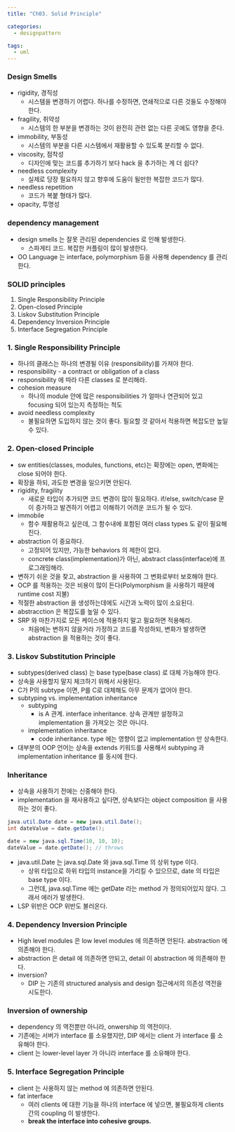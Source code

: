 ```yaml
---
title: "Ch03. Solid Principle"

categories:
  - designpattern

tags:
  - uml
---
```


### Design Smells
- rigidity, 경직성
  - 시스템을 변경하기 어렵다. 하나를 수정하면, 연쇄적으로 다른 것들도 수정해야 한다.
- fragility, 취약성
  - 시스템의 한 부분을 변경하는 것이 완전히 관련 없는 다른 곳에도 영향을 준다.
- immobility, 부동성
  - 시스템의 부분을 다른 시스템에서 재활용할 수 있도록 분리할 수 없다.
- viscosity, 점착성
  - 디자인에 맞는 코드를 추가하기 보다 hack 을 추가하는 게 더 쉽다?
- needless complexity
  - 실제로 당장 필요하지 않고 향후에 도움이 될만한 복잡한 코드가 많다.
- needless repetition
  - 코드가 복붙 형태가 많다.
- opacity, 투명성

### dependency management
- design smells 는 잘못 관리된 dependencies 로 인해 발생한다.
  - 스파게티 코드. 복잡한 커플링이 많이 발생한다.
- OO Language 는 interface, polymorphism 등을 사용해 dependency 를 관리한다.

### SOLID principles
1. Single Responsibility Principle
2. Open-closed Principle
3. Liskov Substitution Principle
4. Dependency Inversion Principle
5. Interface Segregation Principle

### 1. Single Responsibility Principle
- 하나의 클래스는 하나의 변경될 이유 (responsibility)를 가져야 한다.
- responsibility - a contract or obligation of a class
- responsibility 에 따라 다른 classes 로 분리해라.
- cohesion measure
  - 하나의 module 안에 많은 responsibilities 가 얼마나 연관되어 있고 focusing 되어 있는지 측정하는 척도
- avoid needless complexity
  - 불필요하면 도입하지 않는 것이 좋다. 필요할 것 같아서 적용하면 복잡도만 높일 수 있다.


### 2. Open-closed Principle
- sw entities(classes, modules, functions, etc)는 확장에는 open, 변화에는 close 되어야 한다.
- 확장을 하되, 과도한 변경을 일으키면 안된다.
- rigidity, fragility 
  - 새로운 타입이 추가되면 코드 변경이 많이 필요하다. if/else, switch/case 문이 증가하고 발견하기 어렵고 이해하기 어려운 코드가 될 수 있다.
- immobile
  - 함수 재활용하고 싶은데, 그 함수내에 포함된 여러 class types 도 같이 필요해진다.
- abstraction 이 중요하다.
  - 고정되어 있지만, 가능한 behaviors 의 제한이 없다. 
  - concrete class(implementation)가 아닌, abstract class(interface)에 프로그래밍해라.
- 변하기 쉬운 것을 찾고, abstraction 을 사용하여 그 변화로부터 보호해야 한다.
- OCP 를 적용하는 것은 비용이 많이 든다(Polymorphism 을 사용하기 때문에 runtime cost 지불)
- 적절한 abstraction 을 생성하는데에도 시간과 노력이 많이 소요된다.
- abstracction 은 복잡도를 높일 수 있다.
- SRP 와 마찬가지로 모든 케이스에 적용하지 말고 필요하면 적용해라.
    - 처음에는 변하지 않을거라 가정하고 코드를 작성하되, 변화가 발생하면 abstraction 을 적용하는 것이 좋다.


### 3. Liskov Substitution Principle
- subtypes(derived class) 는 base type(base class) 로 대체 가능해야 한다. 
- 상속을 사용할지 말지 체크하기 위해서 사용된다.
- C가 P의 subtype 이면, P를 C로 대체해도 아무 문제가 없어야 한다.
- subtyping vs. implementation inheritance
  - subtyping 
    - is A 관계. interface inheritance. 상속 관계만 설정하고 implementation 을 가져오는 것은 아니다.
  - implementation inheritance
    - code inheritance. type 에는 영향이 없고 implementation 만 상속한다.
- 대부분의 OOP 언어는 상속을 extends 키워드를 사용해서 subtyping 과 implementation inheritance 를 동시에 한다.

### Inheritance
- 상속을 사용하기 전에는 신중해야 한다. 
- implementation 을 재사용하고 싶다면, 상속보다는 object composition 을 사용하는 것이 좋다.


```java
java.util.Date date = new java.util.Date();
int dateValue = date.getDate();

date = new java.sql.Time(10, 10, 10);
dateValue = date.getDate(); // throws
```
- java.util.Date 는 java.sql.Date 와 java.sql.Time 의 상위 type 이다.
  - 상위 타입으로 하위 타입의 instance을 가리킬 수 있으므로, date 의 타입은 base type 이다.
  - 그런데, java.sql.Time 에는 getDate 라는 method 가 정의되어있지 않다. 그래서 에러가 발생한다.
- LSP 위반은 OCP 위반도 불러온다.
  
### 4. Dependency Inversion Principle
- High level modules 은 low level modules 에 의존하면 안된다. abstraction 에 의존해야 한다.
- abstraction 은 detail 에 의존하면 안되고, detail 이 abstraction 에 의존해야 한다.
- inversion?   
  - DIP 는 기존의 structured analysis and design 접근에서의 의존성 역전을 시도한다.

### Inversion of ownership
- dependency 의 역전뿐만 아니라, onwership 의 역전이다.
- 기존에는 서버가 interface 를 소유했지만, DIP 에서는 client 가 interface 를 소유해야 한다.
- client 는 lower-level layer 가 아니라 interface 를 소유해야 한다.

### 5. Interface Segregation Principle
- client 는 사용하지 않는 method 에 의존하면 안된다.
- fat interface
  - 여러 clients 에 대한 기능을 하나의 interface 에 넣으면, 불필요하게 clients 간의 coupling 이 발생한다.
  - **break the interface into cohesive groups.**
